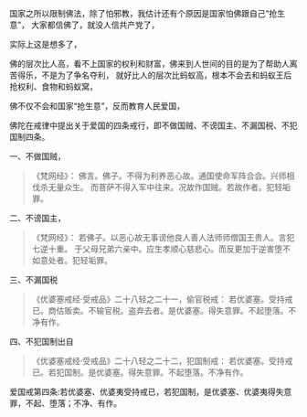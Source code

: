 国家之所以限制佛法，除了怕邪教，我估计还有个原因是国家怕佛跟自己“抢生意”，
大家都信佛了，就没人信共产党了，

实际上这是想多了，

佛的层次比人高，看不上国家的权利和财富，佛来到人世间的目的是为了帮助人离苦得乐，不是为了争名夺利，
就好比人的层次比蚂蚁高，根本不会去和蚂蚁王后抢权利、食物和蚂蚁窝，

佛不仅不会和国家“抢生意”，反而教育人民爱国，

佛陀在戒律中提出关于爱国的四条戒行，即不做国贼、不谤国主、不漏国税、不犯国制四条。

一、不做国贼，

> 《梵网经》：
> 佛言。佛子。不得为利养恶心故。通国使命军阵合会。兴师相伐杀无量众生。
> 而菩萨不得入军中往来。况故作国贼。若故作者。犯轻垢罪。


二、不谤国主，

> 《梵网经》：
> 若佛子。以恶心故无事谤他良人善人法师师僧国王贵人。言犯七逆十重。
> 于父母兄弟六亲中。应生孝顺心慈悲心。而反更加于逆害堕不如意处者。犯轻垢罪。

三、不漏国税

> 《优婆塞戒经·受戒品》二十八轻之二十一，偷官税戒：
> 若优婆塞。受持戒已。商估贩卖。不输官税。盗弃去者。是优婆塞。得失意罪。不起堕落。不净有作。

四、不犯国制出自

> 《优婆塞戒经·受戒品》二十八轻之二十二，犯国制戒：
> 若优婆塞。受持戒已。若犯国制。是优婆塞。得失意罪。不起堕落。不净有作。

爱国戒第四条:若优婆塞、优婆夷受持戒已，若犯国制，是优婆塞、优婆夷得失意罪，不起、堕落；不净、有作。


